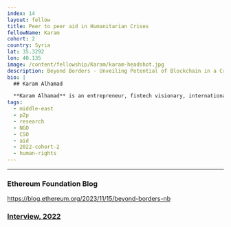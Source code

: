 ```yaml
---
index: 14
layout: fellow
title: Peer to peer aid in Humanitarian Crises
fellowName: Karam
cohort: 2
country: Syria
lat: 35.3292
lon: 40.135
image: /content/fellowship/Karam/karam-headshot.jpg
description: Beyond Borders - Unveiling Potential of Blockchain in a Crisis - the case of Syria
bio: |
  ## Karam Alhamad

  **Karam Alhamad** is an entrepreneur, fintech visionary, international development professional, and human rights policy advocate. Karam founded [ZeFi,](https://zefi.com/en) an educational platform and community focused on fostering blockchain education and research custom-fit for the Syrian context. For the Fellowship, Karam conducted research that increases practical and culturally-sensitive understandings of how blockchains can solve problems in conflict settings.
tags:
  - middle-east
  - p2p
  - research
  - NGO
  - CSO
  - aid
  - 2022-cohort-2
  - human-rights
---
```


---

### Ethereum Foundation Blog
https://blog.ethereum.org/2023/11/15/beyond-borders-nb

### [Interview, 2022](https://youtu.be/obzaTeuJFYQ?si=rGOrThE39mbYTmQa)
